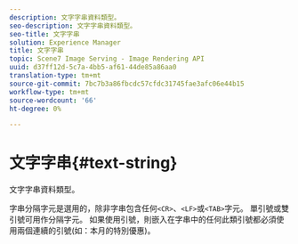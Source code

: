 ```yaml
---
description: 文字字串資料類型。
seo-description: 文字字串資料類型。
seo-title: 文字字串
solution: Experience Manager
title: 文字字串
topic: Scene7 Image Serving - Image Rendering API
uuid: d37ff12d-5c7a-4bb5-af61-44de85a86aa0
translation-type: tm+mt
source-git-commit: 7bc7b3a86fbcdc57cfdc31745fae3afc06e44b15
workflow-type: tm+mt
source-wordcount: '66'
ht-degree: 0%

---
```



# 文字字串{#text-string}

文字字串資料類型。

字串分隔字元是選用的，除非字串包含任何`<CR>`、`<LF>`或`<TAB>`字元。 單引號或雙引號可用作分隔字元。 如果使用引號，則嵌入在字串中的任何此類引號都必須使用兩個連續的引號(如：本月的特別優惠)。